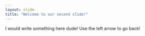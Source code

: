 ```yaml
---
layout: slide
title: "Welcome to our second slide!"
---
```

I would write something here dude!
Use the left arrow to go back!
